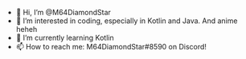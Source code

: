 - 👋 Hi, I’m @M64DiamondStar
- 👀 I’m interested in coding, especially in Kotlin and Java. And anime heheh
- 🌱 I’m currently learning Kotlin
- 📫 How to reach me: M64DiamondStar#8590 on Discord!

<!---
M64DiamondStar/M64DiamondStar is a ✨ special ✨ repository because its `README.md` (this file) appears on your GitHub profile.
You can click the Preview link to take a look at your changes.
--->
